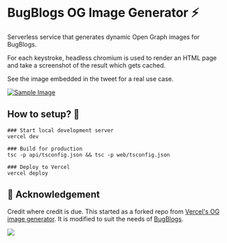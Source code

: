 # BugBlogs OG Image Generator ⚡

Serverless service that generates dynamic Open Graph images for BugBlogs.

For each keystroke, headless chromium is used to render an HTML page and take a screenshot of the result which gets cached.

See the image embedded in the tweet for a real use case.

[![Sample Image](https://og.bugblogs.tech/Hey!%20I'm%20using%20BugBlogs%20%26%20I'm%20loving%20it!.png?theme=dark&md=1&fontSize=75px&images=https%3A%2F%2Fucarecdn.com%2Fcdc7a226-83a7-434d-95b6-66c93d276c24%2F)](https://bugblogs.tech)

## How to setup? 🚀

```
### Start local development server
vercel dev

### Build for production
tsc -p api/tsconfig.json && tsc -p web/tsconfig.json

### Deploy to Vercel
vercel deploy

```

## 🙌 Acknowledgement

Credit where credit is due. This started as a forked repo from [Vercel's OG image generator](https://github.com/vercel/og-image). It is modified to suit the needs of [BugBlogs](https://bugblogs.tech).

![](https://ucarecdn.com/df49f525-7c66-4000-b9fa-f79d936aa697/)

